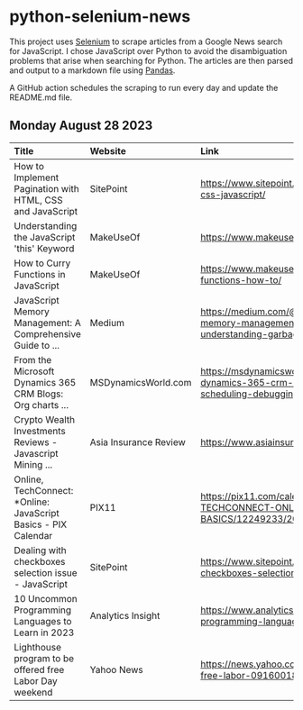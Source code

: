# python-selenium-news

This project uses [Selenium](https://www.seleniumhq.org/) to scrape articles from a Google News search for JavaScript.
I chose JavaScript over Python to avoid the disambiguation problems that arise when searching for Python.
The articles are then parsed and output to a markdown file using [Pandas](https://pandas.pydata.org/).

A GitHub action schedules the scraping to run every day and update the README.md file.

## Monday August 28 2023


| Title                                                          | Website               | Link                                                                                                                                 |
|:---------------------------------------------------------------|:----------------------|:-------------------------------------------------------------------------------------------------------------------------------------|
| How to Implement Pagination with HTML, CSS and JavaScript      | SitePoint             | https://www.sitepoint.com/simple-pagination-html-css-javascript/                                                                     |
| Understanding the JavaScript 'this' Keyword                    | MakeUseOf             | https://www.makeuseof.com/javascript-this-keyword/                                                                                   |
| How to Curry Functions in JavaScript                           | MakeUseOf             | https://www.makeuseof.com/javascript-curry-functions-how-to/                                                                         |
| JavaScript Memory Management: A Comprehensive Guide to ...     | Medium                | https://medium.com/@fardakarimov/javascript-memory-management-a-comprehensive-guide-to-understanding-garbage-collection-a9f95a7a4719 |
| From the Microsoft Dynamics 365 CRM Blogs: Org charts ...      | MSDynamicsWorld.com   | https://msdynamicsworld.com/story/microsoft-dynamics-365-crm-blogs-org-charts-resource-scheduling-debugging-javascript-code          |
| Crypto Wealth Investments Reviews - Javascript Mining ...      | Asia Insurance Review | https://www.asiainsurancereview.com/btc/iRI5iule.html                                                                                |
| Online, TechConnect: *Online: JavaScript Basics - PIX Calendar | PIX11                 | https://pix11.com/calendar/#!/details/ONLINE-TECHCONNECT-ONLINE-JAVASCRIPT-BASICS/12249233/2023-08-29T19                             |
| Dealing with checkboxes selection issue - JavaScript           | SitePoint             | https://www.sitepoint.com/community/t/dealing-with-checkboxes-selection-issue/424246                                                 |
| 10 Uncommon Programming Languages to Learn in 2023             | Analytics Insight     | https://www.analyticsinsight.net/10-uncommon-programming-languages-to-learn-in-2023/                                                 |
| Lighthouse program to be offered free Labor Day weekend        | Yahoo News            | https://news.yahoo.com/lighthouse-program-offered-free-labor-091600188.html                                                          |